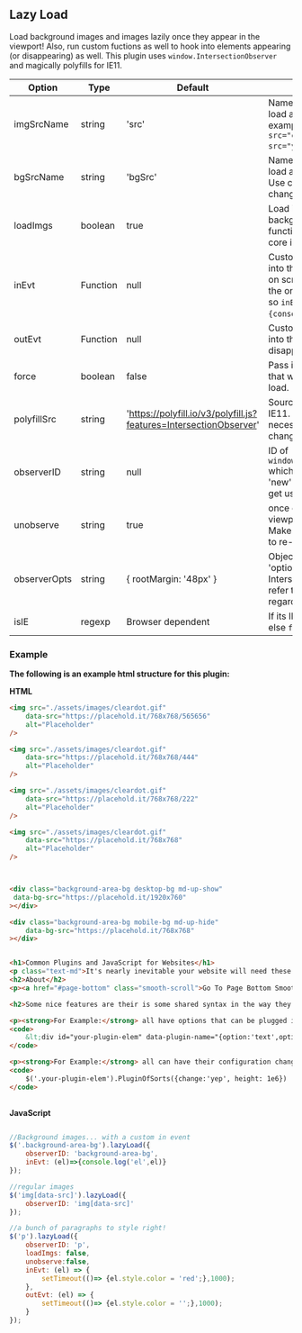 <h2 id="plugin-lazy-load">Lazy Load</h2>

Load background images and images lazily once they appear in the viewport! Also, run custom fuctions as well to hook into elements appearing (or disappearing) as well. This plugin uses `window.IntersectionObserver` and magically polyfills for IE11. 


Option | Type | Default | Description
------ | ---- | ------- | -----------
imgSrcName | string | 'src' | Name of the data attribute to load an image source. For example `<img src="cleardot.gif" data-src="your-lazy-image.jpg">`.
bgSrcName | string | 'bgSrc' | Name of the data attribute to load a background image. Use camel casing when changing.
loadImgs | boolean | true | Load images and background images. Built-in function for this since its the core intended functionality.
inEvt | Function | null | Custom function that hooks into the element appearing on screen. the `lazyElem` is the only parameter passed, so `inEvt(lazyElem) = > {console.log(lazyElem)}`.
outEvt | Function | null | Custom function that hooks into the element disappearing in the viewport.
force | boolean | false | Pass in a custom condition that will just bypass the lazy load.
polyfillSrc | string | 'https://polyfill.io/v3/polyfill.js?features=IntersectionObserver' | Source of the polyfill for IE11. Can be changed if necessary should this need changed for any reason.
observerID| string | null | ID of `window.IntersectionObserver` which gets created with the 'new' operator, so one can get used for each instance.
unobserve| string | true | once entered in on the viewport, it'll unobserve. Make `false` should you want to re-observe an element.
observerOpts| string | { rootMargin: '48px' } | Object being passed is the 'options' argument for the IntersectionObserver, please refer to documentation regarding that [here](https://developer.mozilla.org/en-US/docs/Web/API/Intersection_Observer_API#Creating_an_intersection_observer).
isIE | regexp | Browser dependent |  If its IE it'll resolve to `true` else `false`.

### Example

__The following is an example html structure for this plugin:__

__HTML__
```html
<img src="./assets/images/cleardot.gif" 
    data-src="https://placehold.it/768x768/565656" 
    alt="Placeholder" 
/>

<img src="./assets/images/cleardot.gif" 
    data-src="https://placehold.it/768x768/444" 
    alt="Placeholder" 
/>

<img src="./assets/images/cleardot.gif" 
    data-src="https://placehold.it/768x768/222" 
    alt="Placeholder" 
/>

<img src="./assets/images/cleardot.gif" 
    data-src="https://placehold.it/768x768" 
    alt="Placeholder" 
/>



<div class="background-area-bg desktop-bg md-up-show"
 data-bg-src="https://placehold.it/1920x760"
></div>

<div class="background-area-bg mobile-bg md-up-hide"
    data-bg-src="https://placehold.it/768x768"
></div>


<h1>Common Plugins and JavaScript for Websites</h1>
<p class="text-md">It's nearly inevitable your website will need these plugin's and functions for it to work. These are made to work with <a href="https://github.com/fabiospampinato/cash" target="_blank">Cash</a> (with jQuery still an option) as the only dependency.</p>
<h2>About</h2>
<p><a href="#page-bottom" class="smooth-scroll">Go To Page Bottom Smooth Scroll</a> Below are some common plugin's to help enhance your website. You'll notice some are missing (like a Carousel for example), that's because there are just some really, realy well made, IMO. Not touching that stuff, use it, its great. Others I always thought could be better, even though a few are frankly near duplicates 🤷🏻‍♂️. Anyways here we are, and you're stil reading this! If you download you probably work where I do, or somehow stumbled across.</p>

<h2>Some nice features are their is some shared syntax in the way they all operate.</h2>

<p><strong>For Example:</strong> all have options that can be plugged in as a data attribute, in JSON format (loosely written somehat)</p>
<code>
    &lt;div id="your-plugin-elem" data-plugin-name="{option:'text',option2: true, etc: 'you get the idea'}"&gt;&lt;/div&gt;
</code>

<p><strong>For Example:</strong> all can have their configuration change. Which can come in handy sometimes when things get complex</p>
<code>
    $('.your-plugin-elem').PluginOfSorts({change:'yep', height: 1e6})
</code>
                
```

__JavaScript__
```javascript

//Background images... with a custom in event
$('.background-area-bg').lazyLoad({
    observerID: 'background-area-bg', 
    inEvt: (el)=>{console.log('el',el)}
});

//regular images
$('img[data-src]').lazyLoad({
    observerID: 'img[data-src]'
});

//a bunch of paragraphs to style right!
$('p').lazyLoad({
    observerID: 'p',
    loadImgs: false, 
    unobserve:false,
    inEvt: (el) => {
        setTimeout(()=> {el.style.color = 'red';},1000);
    },
    outEvt: (el) => {
        setTimeout(()=> {el.style.color = '';},1000);
    }
});
```